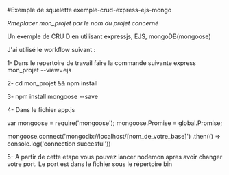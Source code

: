 #Exemple de squelette exemple-crud-express-ejs-mongo

*Rmeplacer mon_projet par le nom du projet concerné*

Un exemple de CRU D en utilisant expressjs, EJS, mongoDB(mongoose)

J'ai utilisé le workflow suivant :

1- Dans le repertoire de travail faire la commande suivante express mon_projet --view=ejs

2- cd mon_projet && npm install

3- npm install mongoose --save

4- Dans le fichier app.js

var mongoose = require('mongoose');
mongoose.Promise = global.Promise;

mongoose.connect('mongodb://localhost/[nom_de_votre_base]')
  .then(() =>  console.log('connection succesful'))

5- A partir de cette etape vous pouvez lancer nodemon apres avoir changer votre port.
    Le port est dans le fichier sous le répertoire bin